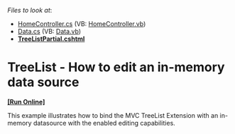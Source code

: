 <!-- default file list -->
*Files to look at*:

* [HomeController.cs](./CS/TreeListEditing/Controllers/HomeController.cs) (VB: [HomeController.vb](./VB/TreeListEditing/Controllers/HomeController.vb))
* [Data.cs](./CS/TreeListEditing/Models/Data.cs) (VB: [Data.vb](./VB/TreeListEditing/Models/Data.vb))
* **[TreeListPartial.cshtml](./CS/TreeListEditing/Views/Home/TreeListPartial.cshtml)**
<!-- default file list end -->
# TreeList - How to edit an in-memory data source
<!-- run online -->
**[[Run Online]](https://codecentral.devexpress.com/e4596)**
<!-- run online end -->


<p>This example illustrates how to bind the MVC TreeList Extension with an in-memory datasource with the enabled editing capabilities.</p>

<br/>


